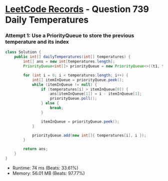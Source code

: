 # [LeetCode Records](../../README.md) - Question 739 Daily Temperatures

### Attempt 1: Use a PriorityQueue to store the previous temperature and its index
```java
class Solution {
    public int[] dailyTemperatures(int[] temperatures) {
        int[] ans = new int[temperatures.length];
        PriorityQueue<int[]> priorityQueue = new PriorityQueue<>((t1, t2) -> t1[0] - t2[0]);

        for (int i = 0; i < temperatures.length; i++) {
            int[] itemInQueue = priorityQueue.peek();
            while (itemInQueue != null) {
                if (temperatures[i] > itemInQueue[0]) {
                    ans[itemInQueue[1]] = i - itemInQueue[1];
                    priorityQueue.poll();
                } else {
                    break;
                }

                itemInQueue = priorityQueue.peek();
            }

            priorityQueue.add(new int[]{ temperatures[i], i });
        }

        return ans;
    }
}
```
- Runtime: 74 ms (Beats: 33.61%)
- Memory: 56.01 MB (Beats: 97.77%)

<br>
